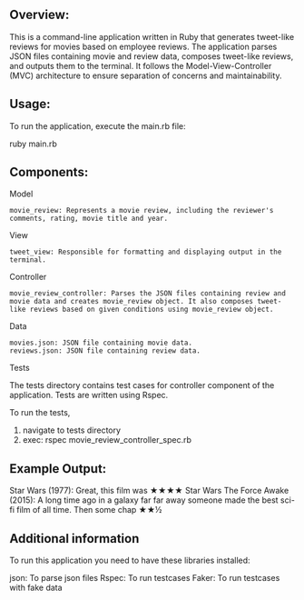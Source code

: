 ## Overview:

This is a command-line application written in Ruby that generates tweet-like reviews for movies based on employee reviews. The application parses JSON files containing movie and review data, composes tweet-like reviews, and outputs them to the terminal. It follows the Model-View-Controller (MVC) architecture to ensure separation of concerns and maintainability.

## Usage: 

To run the application, execute the main.rb file:

ruby main.rb


## Components:
Model

    movie_review: Represents a movie review, including the reviewer's comments, rating, movie title and year.

View

    tweet_view: Responsible for formatting and displaying output in the terminal.

Controller

    movie_review_controller: Parses the JSON files containing review and movie data and creates movie_review object. It also composes tweet-like reviews based on given conditions using movie_review object.

Data

    movies.json: JSON file containing movie data.
    reviews.json: JSON file containing review data.

Tests

  The tests directory contains test cases for controller component of the application. Tests are written using Rspec.

  To run the tests, 

  1. navigate to tests directory
  2. exec:
      rspec movie_review_controller_spec.rb


## Example Output:

Star Wars (1977): Great, this film was ★★★★
Star Wars The Force Awake (2015): A long time ago in a galaxy far far away someone made the best sci-fi film of all time. Then some chap ★★½

## Additional information

To run this application you need to have these libraries installed:

json: To parse json files
Rspec: To run testcases
Faker: To run testcases with fake data

   
